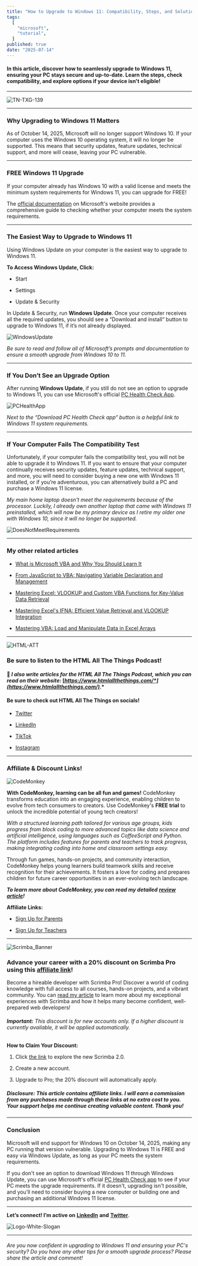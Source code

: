 ```yaml
---
title: "How to Upgrade to Windows 11: Compatibility, Steps, and Solutions"
tags:
  [
    "microsoft",
    "tutorial",
  ]
published: true
date: "2025-07-14"
---
```


#### In this article, discover how to seamlessly upgrade to Windows 11, ensuring your PC stays secure and up-to-date. Learn the steps, check compatibility, and explore options if your device isn't eligible!

---

![TN-TXG-139](img/07-14-25/TN-TXG-139.png)

---

### Why Upgrading to Windows 11 Matters

As of October 14, 2025, Microsoft will no longer support Windows 10. If your computer uses the Windows 10 operating system, it will no longer be supported. This means that security updates, feature updates, technical support, and more will cease, leaving your PC vulnerable.

---

### FREE Windows 11 Upgrade

If your computer already has Windows 10 with a valid license and meets the minimum system requirements for Windows 11, you can upgrade for FREE!

The [official documentation](https://www.microsoft.com/en-us/windows/windows-11-specifications#table1) on Microsoft's website provides a comprehensive guide to checking whether your computer meets the system requirements.

---

### The Easiest Way to Upgrade to Windows 11

Using Windows Update on your computer is the easiest way to upgrade to Windows 11.

**To Access Windows Update, Click:**

* Start
    
* Settings
    
* Update & Security
    

In Update & Security, run **Windows Update**. Once your computer receives all the required updates, you should see a “Download and install“ button to upgrade to Windows 11, if it’s not already displayed.

![WindowsUpdate](img/07-14-25/WindowsUpdate.png)

*Be sure to read and follow all of Microsoft’s prompts and documentation to ensure a smooth upgrade from Windows 10 to 11.*

---

### If You Don’t See an Upgrade Option

After running **Windows Update**, if you still do not see an option to upgrade to Windows 11, you can use Microsoft's official [PC Health Check App](https://www.microsoft.com/en-us/windows/windows-11#pchealthcheck).

![PCHealthApp](img/07-14-25/PCHealthApp.png)

*Next to the “Download PC Health Check app“ button is a helpful link to Windows 11 system requirements.*

---

### If Your Computer Fails The Compatibility Test

Unfortunately, if your computer fails the compatibility test, you will not be able to upgrade it to Windows 11. If you want to ensure that your computer continually receives security updates, feature updates, technical support, and more, you will need to consider buying a new one with Windows 11 installed, or if you’re adventurous, you can alternatively build a PC and purchase a Windows 11 license.

*My main home laptop doesn't meet the requirements because of the processor. Luckily, I already own another laptop that came with Windows 11 preinstalled, which will now be my primary device as I retire my older one with Windows 10, since it will no longer be supported.*

![DoesNotMeetRequirements](img/07-14-25/DoesNotMeetRequirements.png)

---

### My other related articles

* [What is Microsoft VBA and Why You Should Learn It](https://selftaughttxg.com/2025/02-25/what-is-microsoft-vba-and-why-you-should-learn-it/)
    
* [From JavaScript to VBA: Navigating Variable Declaration and Management](https://selftaughttxg.com/2025/03-25/from-javascript-to-vba-navigating-variable-declaration-and-management/)
    
* [Mastering Excel: VLOOKUP and Custom VBA Functions for Key-Value Data Retrieval](https://selftaughttxg.com/2025/03-25/mastering-excel-vlookup-and-custom-vba-functions-for-key-value-data-retrieval/)
    
* [Mastering Excel's IFNA: Efficient Value Retrieval and VLOOKUP Integration](https://selftaughttxg.com/2025/03-25/mastering-excels-ifna-efficient-value-retrieval-and-vlookup-integration/)
    
* [Mastering VBA: Load and Manipulate Data in Excel Arrays](https://selftaughttxg.com/2025/04-25/mastering-vba-load-and-manipulate-data-in-excel-arrays/)
    

---

![HTML-ATT](../../../src/images/HTML-ATT.png)

### **Be sure to listen to the HTML All The Things Podcast!**

#### 📝 *I also write articles for the HTML All The Things Podcast, which you can read on their website:* [*https://www.htmlallthethings.com/*](https://www.htmlallthethings.com/)*.*

#### **Be sure to check out HTML All The Things on socials!**

* [Twitter](https://twitter.com/htmleverything)
    
* [LinkedIn](https://www.linkedin.com/company/html-all-the-things/)
    
* [TikTok](https://www.tiktok.com/@htmlallthethings)
    
* [Instagram](https://www.instagram.com/htmlallthethings/)
    

---

### Affiliate & Discount Links!

![CodeMonkey](../../../src/images/CodeMonkey-TryForFree.jpeg)

**With CodeMonkey, learning can be all fun and games!** CodeMonkey transforms education into an engaging experience, enabling children to evolve from tech consumers to creators. Use CodeMonkey's **FREE trial** to unlock the incredible potential of young tech creators!

*With a structured learning path tailored for various age groups, kids progress from block coding to more advanced topics like data science and artificial intelligence, using languages such as CoffeeScript and Python. The platform includes features for parents and teachers to track progress, making integrating coding into home and classroom settings easy.*

Through fun games, hands-on projects, and community interaction, CodeMonkey helps young learners build teamwork skills and receive recognition for their achievements. It fosters a love for coding and prepares children for future career opportunities in an ever-evolving tech landscape.

***To learn more about CodeMonkey, you can read my detailed*** [***review article***](https://selftaughttxg.com/2025/02-25/inspiring-young-coders-how-codemonkey-turns-kids-into-tech-creators/)***!***

**Affiliate Links:**

* [Sign Up for Parents](https://codemonkey.sjv.io/c/5987452/919057/12259)
    
* [Sign Up for Teachers](https://codemonkey.sjv.io/c/5987452/919060/12259)
    

---

![Scrimba_Banner](../../../src/images/Scrimba_Banner.png)

### Advance your career with a 20% discount on Scrimba Pro using this [affiliate link](https://scrimba.com/?via=MichaelLarocca)!

Become a hireable developer with Scrimba Pro! Discover a world of coding knowledge with full access to all courses, hands-on projects, and a vibrant community. You can [read my article](https://selftaughttxg.com/2021/06-21/06-07-21/) to learn more about my exceptional experiences with Scrimba and how it helps many become confident, well-prepared web developers!

###### ***Important:*** *This discount is for new accounts only. If a higher discount is currently available, it will be applied automatically.*

**How to Claim Your Discount:**

1. Click [the link](https://scrimba.com/?via=MichaelLarocca) to explore the new Scrimba 2.0.
    
2. Create a new account.
    
3. Upgrade to Pro; the 20% discount will automatically apply.
    

##### ***Disclosure:*** *This article contains affiliate links. I will earn a commission from any purchases made through these links at no extra cost to you. Your support helps me continue creating valuable content. Thank you!*

---

### Conclusion

Microsoft will end support for Windows 10 on October 14, 2025, making any PC running that version vulnerable. Upgrading to Windows 11 is FREE and easy via Windows Update, as long as your PC meets the system requirements.

If you don't see an option to download Windows 11 through Windows Update, you can use Microsoft's official [PC Health Check app](https://www.microsoft.com/en-us/windows/windows-11#pchealthcheck) to see if your PC meets the upgrade requirements. If it doesn't, upgrading isn't possible, and you'll need to consider buying a new computer or building one and purchasing an additional Windows 11 license.

---

**Let’s connect! I’m active on** [**LinkedIn**](https://www.linkedin.com/in/michaeljudelarocca/) **and** [**Twitter**](https://twitter.com/MikeJudeLarocca).

![Logo-White-Slogan](../../../src/images/Logo-White-Slogan.jpg)

---

###### *Are you now confident in upgrading to Windows 11 and ensuring your PC's security? Do you have any other tips for a smooth upgrade process? Please share the article and comment!*
